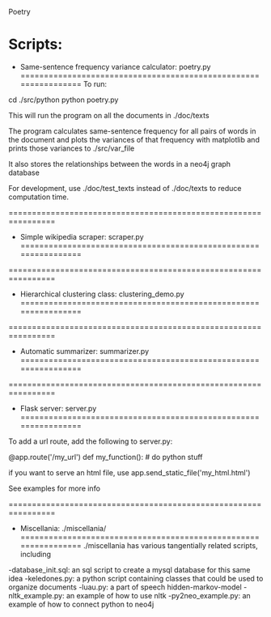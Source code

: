 Poetry


Scripts:
================================================================
+ Same-sentence frequency variance calculator: poetry.py
================================================================
To run:

cd ./src/python
python poetry.py

This will run the program on all the documents in ./doc/texts

The program calculates same-sentence frequency for all pairs of words in the document and plots the variances of that frequency with matplotlib and prints those variances to ./src/var_file  

It also stores the relationships between the words in a neo4j graph database

For development, use ./doc/test_texts instead of ./doc/texts to reduce computation time.

================================================================
+ Simple wikipedia scraper: scraper.py
================================================================

================================================================
+ Hierarchical clustering class: clustering_demo.py
================================================================

================================================================
+ Automatic summarizer: summarizer.py
================================================================

================================================================
+ Flask server: server.py
================================================================

To add a url route, add the following to server.py:

@app.route('/my_url')
def my_function():
	# do python stuff

if you want to serve an html file, use 
app.send_static_file('my_html.html')

See examples for more info


================================================================
+ Miscellania: ./miscellania/
================================================================
./miscellania has various tangentially related scripts, including 

-database_init.sql: an sql script to create a mysql database for this same idea
-keledones.py: a python script containing classes that could be used to organize documents
-luau.py: a part of speech hidden-markov-model
-nltk_example.py: an example of how to use nltk
-py2neo_example.py: an example of how to connect python to neo4j

